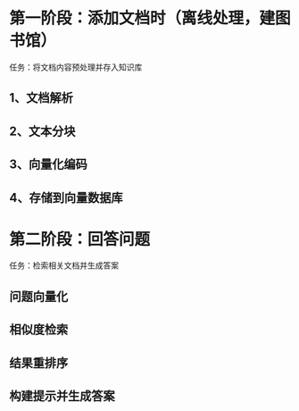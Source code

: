 # 第一阶段：添加文档时（离线处理，建图书馆）
任务：将文档内容预处理并存入知识库

## 1、文档解析
## 2、文本分块
## 3、向量化编码
## 4、存储到向量数据库

# 第二阶段：回答问题
任务：检索相关文档并生成答案

## 问题向量化
## 相似度检索
## 结果重排序
## 构建提示并生成答案